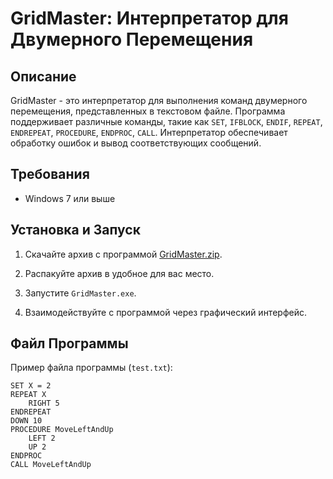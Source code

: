 # GridMaster: Интерпретатор для Двумерного Перемещения

## Описание

GridMaster - это интерпретатор для выполнения команд двумерного перемещения, представленных в текстовом файле. Программа поддерживает различные команды, такие как `SET`, `IFBLOCK`, `ENDIF`, `REPEAT`, `ENDREPEAT`, `PROCEDURE`, `ENDPROC`, `CALL`. Интерпретатор обеспечивает обработку ошибок и вывод соответствующих сообщений.

## Требования

- Windows 7 или выше

## Установка и Запуск

1. Скачайте архив с программой [GridMaster.zip](https://drive.google.com/drive/folders/1QQeTI4cuKCvtdeR1eYdMvKgQ-sfM1x9J?usp=sharing).

2. Распакуйте архив в удобное для вас место.

3. Запустите `GridMaster.exe`.

4. Взаимодействуйте с программой через графический интерфейс.

## Файл Программы

Пример файла программы (`test.txt`):

```plaintext
SET X = 2
REPEAT X
    RIGHT 5
ENDREPEAT
DOWN 10
PROCEDURE MoveLeftAndUp
    LEFT 2
    UP 2
ENDPROC
CALL MoveLeftAndUp
